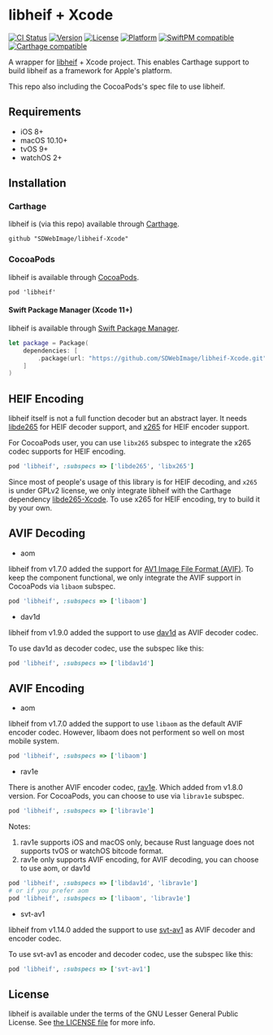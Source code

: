 # libheif + Xcode

[![CI Status](http://img.shields.io/travis/SDWebImage/libheif-Xcode.svg?style=flat)](https://travis-ci.org/SDWebImage/libheif-Xcode)
[![Version](https://img.shields.io/cocoapods/v/libheif.svg?style=flat)](http://cocoapods.org/pods/libheif)
[![License](https://img.shields.io/cocoapods/l/libheif.svg?style=flat)](http://cocoapods.org/pods/libheif)
[![Platform](https://img.shields.io/cocoapods/p/libheif.svg?style=flat)](http://cocoapods.org/pods/libheif)
[![SwiftPM compatible](https://img.shields.io/badge/SwiftPM-compatible-brightgreen.svg?style=flat)](https://swift.org/package-manager/)
[![Carthage compatible](https://img.shields.io/badge/Carthage-compatible-4BC51D.svg?style=flat)](https://github.com/SDWebImage/libheif-Xcode)

A wrapper for [libheif](https://github.com/strukturag/libheif) + Xcode project.
This enables Carthage support to build libheif as a framework for Apple's platform. 

This repo also including the CocoaPods's spec file to use libheif.

## Requirements

+ iOS 8+
+ macOS 10.10+
+ tvOS 9+
+ watchOS 2+

## Installation

### Carthage

libheif is (via this repo) available through [Carthage](https://github.com/Carthage/Carthage).

```
github "SDWebImage/libheif-Xcode"
```

### CocoaPods

libheif is available through [CocoaPods](https://github.com/CocoaPods/CocoaPods).

```
pod 'libheif'
```

#### Swift Package Manager (Xcode 11+)

libheif is available through [Swift Package Manager](https://swift.org/package-manager).

```swift
let package = Package(
    dependencies: [
        .package(url: "https://github.com/SDWebImage/libheif-Xcode.git", from: "1.6.1")
    ]
)
```

## HEIF Encoding

libheif itself is not a full function decoder but an abstract layer. It needs [libde265](http://www.libde265.org/) for HEIF decoder support, and [x265](http://x265.org/) for HEIF encoder support.

For CocoaPods user, you can use `libx265` subspec to integrate the x265 codec supports for HEIF encoding.

```ruby
pod 'libheif', :subspecs => ['libde265', 'libx265']
```

Since most of people's usage of this library is for HEIF decoding, and `x265` is under GPLv2 license, we only integrate libheif with the Carthage dependency [libde265-Xcode](https://github.com/SDWebImage/libde265-Xcode). To use x265 for HEIF encoding, try to build it by your own.

## AVIF Decoding

+ aom

libheif from v1.7.0 added the support for [AV1 Image File Format (AVIF)](https://aomediacodec.github.io/av1-avif). To keep the component functional, we only integrate the AVIF support in CocoaPods via `libaom` subspec.

```ruby
pod 'libheif', :subspecs => ['libaom']
```

+ dav1d

libheif from v1.9.0 added the support to use [dav1d](https://code.videolan.org/videolan/dav1d) as AVIF decoder codec.

To use dav1d as decoder codec, use the subspec like this:

```ruby
pod 'libheif', :subspecs => ['libdav1d']
```


## AVIF Encoding

+ aom

libheif from v1.7.0 added the support to use `libaom` as the default AVIF encoder codec. However, libaom does not performent so well on most mobile system.

```ruby
pod 'libheif', :subspecs => ['libaom']
```

+ rav1e

There is another AVIF encoder codec, [rav1e](https://github.com/xiph/rav1e). Which added from v1.8.0 version. For CocoaPods, you can choose to use via `librav1e` subspec.

```ruby
pod 'libheif', :subspecs => ['librav1e']
```

Notes:

1. rav1e supports iOS and macOS only, because Rust language does not supports tvOS or watchOS bitcode format.
2. rav1e only supports AVIF encoding, for AVIF decoding, you can choose to use aom, or dav1d

```ruby
pod 'libheif', :subspecs => ['libdav1d', 'librav1e']
# or if you prefer aom
pod 'libheif', :subspecs => ['libaom', 'librav1e']
```

+ svt-av1

libheif from v1.14.0 added the support to use [svt-av1](https://gitlab.com/AOMediaCodec/SVT-AV1) as AVIF decoder and encoder codec.

To use svt-av1 as encoder and decoder codec, use the subspec like this:

```ruby
pod 'libheif', :subspecs => ['svt-av1']
```

## License

libheif is available under the terms of the GNU Lesser General Public License. See [the LICENSE file](https://github.com/strukturag/libheif/blob/master/COPYING) for more info.


